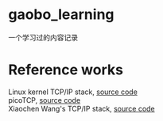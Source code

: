 # gaobo_learning
一个学习过的内容记录


# Reference works
Linux kernel TCP/IP stack, [source code](https://git.kernel.org/pub/scm/linux/kernel/git/torvalds/linux.git/tree/net/ipv4 "linux kernel")   
picoTCP, [source code](https://github.com/tass-belgium/picotcp "")   
Xiaochen Wang's TCP/IP stack, [source code](https://github.com/chobits/tapip "")
